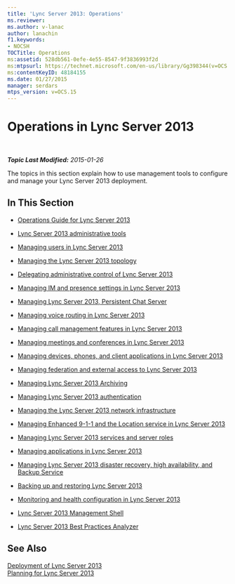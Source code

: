 ```yaml
---
title: 'Lync Server 2013: Operations'
ms.reviewer: 
ms.author: v-lanac
author: lanachin
f1.keywords:
- NOCSH
TOCTitle: Operations
ms:assetid: 528db561-0efe-4e55-8547-9f3836993f2d
ms:mtpsurl: https://technet.microsoft.com/en-us/library/Gg398344(v=OCS.15)
ms:contentKeyID: 48184155
ms.date: 01/27/2015
manager: serdars
mtps_version: v=OCS.15
---
```


<div data-xmlns="http://www.w3.org/1999/xhtml">

<div class="topic" data-xmlns="http://www.w3.org/1999/xhtml" data-msxsl="urn:schemas-microsoft-com:xslt" data-cs="http://msdn.microsoft.com/en-us/">

<div data-asp="http://msdn2.microsoft.com/asp">

# Operations in Lync Server 2013

</div>

<div id="mainSection">

<div id="mainBody">

<span> </span>

_**Topic Last Modified:** 2015-01-26_

The topics in this section explain how to use management tools to configure and manage your Lync Server 2013 deployment.

<div>

## In This Section

  - [Operations Guide for Lync Server 2013](lync-server-2013-operations-guide.md)

  - [Lync Server 2013 administrative tools](lync-server-2013-lync-server-administrative-tools.md)

  - [Managing users in Lync Server 2013](lync-server-2013-managing-users-in-lync-server.md)

  - [Managing the Lync Server 2013 topology](lync-server-2013-managing-the-lync-server-topology.md)

  - [Delegating administrative control of Lync Server 2013](lync-server-2013-delegating-administrative-control-of-lync-server.md)

  - [Managing IM and presence settings in Lync Server 2013](lync-server-2013-managing-im-and-presence-settings.md)

  - [Managing Lync Server 2013, Persistent Chat Server](managing-lync-server-2013-persistent-chat-server.md)

  - [Managing voice routing in Lync Server 2013](lync-server-2013-managing-voice-routing.md)

  - [Managing call management features in Lync Server 2013](lync-server-2013-managing-call-management-features.md)

  - [Managing meetings and conferences in Lync Server 2013](lync-server-2013-managing-meetings-and-conferences.md)

  - [Managing devices, phones, and client applications in Lync Server 2013](lync-server-2013-managing-devices-phones-and-client-applications.md)

  - [Managing federation and external access to Lync Server 2013](lync-server-2013-managing-federation-and-external-access-to-lync-server-2013.md)

  - [Managing Lync Server 2013 Archiving](lync-server-2013-managing-archiving.md)

  - [Managing Lync Server 2013 authentication](lync-server-2013-managing-lync-server-authentication.md)

  - [Managing the Lync Server 2013 network infrastructure](lync-server-2013-managing-the-lync-server-2013-network-infrastructure.md)

  - [Managing Enhanced 9-1-1 and the Location service in Lync Server 2013](lync-server-2013-managing-enhanced-9-1-1-and-the-location-service.md)

  - [Managing Lync Server 2013 services and server roles](lync-server-2013-managing-lync-server-services-and-server-roles.md)

  - [Managing applications in Lync Server 2013](lync-server-2013-managing-applications.md)

  - [Managing Lync Server 2013 disaster recovery, high availability, and Backup Service](lync-server-2013-managing-lync-server-disaster-recovery-high-availability-and-backup-service.md)

  - [Backing up and restoring Lync Server 2013](lync-server-2013-backing-up-and-restoring-lync-server.md)

  - [Monitoring and health configuration in Lync Server 2013](lync-server-2013-monitoring-and-health-configuration.md)

  - [Lync Server 2013 Management Shell](lync-server-2013-lync-server-management-shell.md)

  - [Lync Server 2013 Best Practices Analyzer](lync-server-2013-lync-server-best-practices-analyzer.md)

</div>

<div>

## See Also


[Deployment of Lync Server 2013](lync-server-2013-deployment.md)  
[Planning for Lync Server 2013](lync-server-2013-planning.md)  
  

</div>

</div>

<span> </span>

</div>

</div>

</div>

